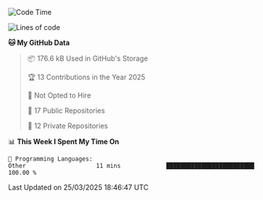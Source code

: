 <!--START_SECTION:waka-->
![Code Time](http://img.shields.io/badge/Code%20Time-1%2C083%20hrs%2039%20mins-blue)

![Lines of code](https://img.shields.io/badge/From%20Hello%20World%20I%27ve%20Written-222.7%20thousand%20lines%20of%20code-blue)

**🐱 My GitHub Data** 

> 📦 176.6 kB Used in GitHub's Storage 
 > 
> 🏆 13 Contributions in the Year 2025
 > 
> 🚫 Not Opted to Hire
 > 
> 📜 17 Public Repositories 
 > 
> 🔑 12 Private Repositories 
 > 
📊 **This Week I Spent My Time On** 

```text
💬 Programming Languages: 
Other                    11 mins             █████████████████████████   100.00 % 
```


 Last Updated on 25/03/2025 18:46:47 UTC
<!--END_SECTION:waka-->
